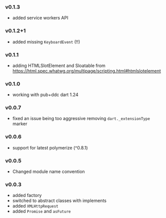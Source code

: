 ### v0.1.3
 - added service workers API 

### v0.1.2+1
 - added missing `KeyboardEvent` (!!)

### v0.1.1
 - adding HTMLSlotElement and Sloatable from https://html.spec.whatwg.org/multipage/scripting.html#htmlslotelement

### v0.1.0
 - working with pub+ddc dart 1.24

### v0.0.7
 - fixed an issue being too aggressive removing `dart._extensionType` marker

### v0.0.6
 - support for latest polymerize (^0.8.1)

### v0.0.5

 - Changed module name convention

### v0.0.3
 - added factory
 - switched to abstract classes with implements
 - added `XMLHttpRequest`
 - added `Promise` and `asFuture`

